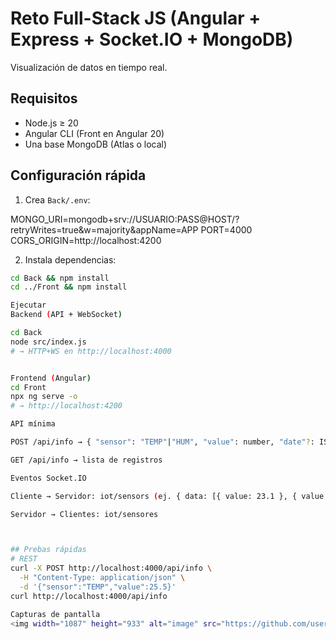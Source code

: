 ﻿# Reto Full-Stack JS (Angular + Express + Socket.IO + MongoDB)

Visualización de datos en tiempo real.

## Requisitos
- Node.js ≥ 20
- Angular CLI (Front en Angular 20)
- Una base MongoDB (Atlas o local)

## Configuración rápida
1) Crea `Back/.env`:

MONGO_URI=mongodb+srv://USUARIO:PASS@HOST/?retryWrites=true&w=majority&appName=APP
PORT=4000
CORS_ORIGIN=http://localhost:4200


2) Instala dependencias:
```bash
cd Back && npm install
cd ../Front && npm install

Ejecutar
Backend (API + WebSocket)

cd Back
node src/index.js
# → HTTP+WS en http://localhost:4000


Frontend (Angular)
cd Front
npx ng serve -o
# → http://localhost:4200

API mínima

POST /api/info → { "sensor": "TEMP"|"HUM", "value": number, "date"?: ISO }

GET /api/info → lista de registros

Eventos Socket.IO

Cliente → Servidor: iot/sensors (ej. { data: [{ value: 23.1 }, { value: 60.2 }] })

Servidor → Clientes: iot/sensores



## Prebas rápidas
# REST
curl -X POST http://localhost:4000/api/info \
  -H "Content-Type: application/json" \
  -d '{"sensor":"TEMP","value":25.5}'
curl http://localhost:4000/api/info

Capturas de pantalla
<img width="1087" height="933" alt="image" src="https://github.com/user-attachments/assets/a475ed67-6751-4da7-ada7-ed0901153f6f" />

